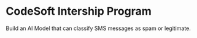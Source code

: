 # CodeSoft Intership Program

Build an AI Model that can classify SMS messages as spam or legitimate.
